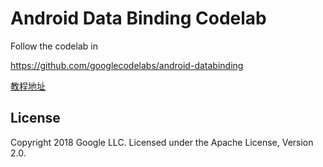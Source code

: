 Android Data Binding Codelab
=============================================
Follow the codelab in

https://github.com/googlecodelabs/android-databinding


[教程地址](https://codelabs.developers.google.com/codelabs/android-databinding/#0)

License
--------

Copyright 2018 Google LLC. Licensed under the Apache License, Version 2.0.
